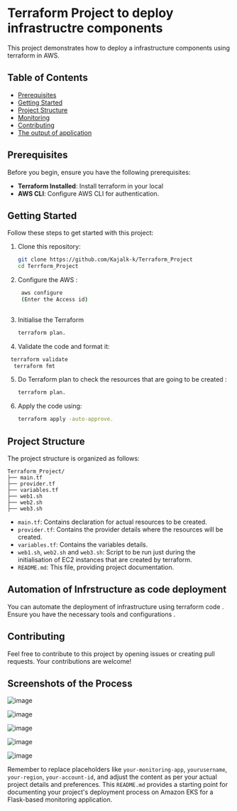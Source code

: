# Terraform Project to deploy infrastructre components

This project demonstrates how to deploy a infrastructure components using terraform in AWS.

## Table of Contents

- [Prerequisites](#prerequisites)
- [Getting Started](#getting-started)
- [Project Structure](#project-structure)
- [Monitoring](#Automation-of-Infrstructure-as-code-deployment)
- [Contributing](#contributing)
- [The output of application](#Screenshots-of-the-Process)

## Prerequisites

Before you begin, ensure you have the following prerequisites:

- **Terraform Installed**: Install terraform in your local 
- **AWS CLI**: Configure AWS CLI for authentication.


## Getting Started

Follow these steps to get started with this project:

1. Clone this repository:

   ```bash
   git clone https://github.com/Kajalk-k/Terraform_Project
   cd Terrform_Project
   ```

2. Configure the AWS :
    ```bash
     aws configure
     (Enter the Access id)
     
3. Initialise the Terraform

   ```bash
   terraform plan.
   ```

4. Validate the code and format it:
  
  ```bash
   terraform validate
    terraform fmt
   ```


5. Do Terraform plan to check the resources that are going to be created :

    ```bash
   terraform plan.
   ```


6. Apply the code using:

    ```bash
   terraform apply -auto-approve.
   ```


## Project Structure

The project structure is organized as follows:

```
Terraform_Project/
├── main.tf
├── provider.tf
├── variables.tf
├── web1.sh
├── web2.sh
├── web3.sh
```

- `main.tf`: Contains declaration for actual resources to be created.
- `provider.tf`: Contains the provider details where the resources will be created. 
- `variables.tf`: Contains the variables details.
- `web1.sh`, `web2.sh` and `web3.sh`: Script to be run just during the initialisation of EC2 instances that are created by terraform.
- `README.md`: This file, providing project documentation.


## Automation of Infrstructure as code deployment

You can automate the deployment of infrastructure using terraform code . Ensure you have the necessary tools and configurations .

## Contributing

Feel free to contribute to this project by opening issues or creating pull requests. Your contributions are welcome!

## Screenshots of the Process

![image](https://github.com/Kajalk-k/Terraform_Project/assets/17482074/4dcdc4f7-876f-4f3e-a487-41093a48949c)

![image](https://github.com/Kajalk-k/Terraform_Project/assets/17482074/68c28ac9-844c-4f2c-af6b-9fb1eef76a21)

![image](https://github.com/Kajalk-k/Terraform_Project/assets/17482074/81cbd49f-b73e-41b8-adc4-1b26cad80ee5)

![image](https://github.com/Kajalk-k/Terraform_Project/assets/17482074/b1482c76-1dc7-45d4-b145-d3f385af55b9)

![image](https://github.com/Kajalk-k/Terraform_Project/assets/17482074/df730673-d00e-46b8-84de-c2916ae3c3e4)









Remember to replace placeholders like `your-monitoring-app`, `yourusername`, `your-region`, `your-account-id`, and adjust the content as per your actual project details and preferences. This `README.md` provides a starting point for documenting your project's deployment process on Amazon EKS for a Flask-based monitoring application.
